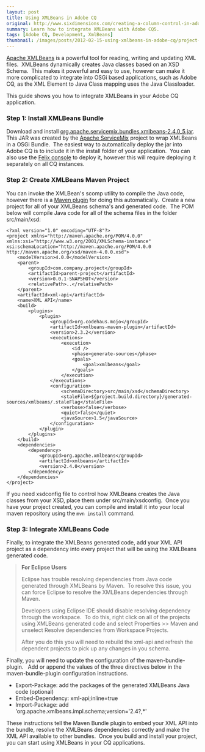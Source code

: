 ```yaml
---
layout: post
title: Using XMLBeans in Adobe CQ
original: http://www.sixdimensions.com/creating-a-column-control-in-adobe-cq/
summary: Learn how to integrate XMLBeans with Adobe CQ5.
tags: [Adobe CQ, Development, XmlBeans]
thumbnail: /images/posts/2012-02-15-using-xmlbeans-in-adobe-cq/project-logo.gif
---
```


[Apache XMLBeans](http://xmlbeans.apache.org/) is a powerful tool for reading, writing and updating XML files.&nbsp; XMLBeans dynamically creates Java classes based on an XSD Schema.&nbsp; This makes it powerful and easy to use, however can make it more complicated to integrate into OSGi based applications, such as Adobe CQ, as the XML Element to Java Class mapping uses the Java Classloader.

This guide shows you how to integrate XMLBeans in your Adobe CQ application.

### Step 1: Install XMLBeans Bundle

Download and install [org.apache.servicemix.bundles.xmlbeans-2.4.0_5.jar](http://repo1.maven.org/maven2/org/apache/servicemix/bundles/org.apache.servicemix.bundles.xmlbeans/2.4.0_5/org.apache.servicemix.bundles.xmlbeans-2.4.0_5.jar).&nbsp; This JAR was created by the [Apache ServiceMix](http://servicemix.apache.org/) project to wrap XMLBeans in a OSGi Bundle.&nbsp; The easiest way to automatically deploy the jar into Adobe CQ is to include it in the install folder of your application.&nbsp; You can also use the [Felix console](http://dev.day.com/docs/en/cq/current/deploying/configuring_osgi.html#Bundles) to deploy it, however this will require deploying it separately on all CQ instances.

### Step 2: Create XMLBeans Maven Project

You can invoke the XMLBean's scomp utility to compile the Java code, however there is a [Maven plugin](http://mojo.codehaus.org/xmlbeans-maven-plugin/) for doing this automatically.&nbsp; Create a new project for all of your XMLBeans schema's and generated code.&nbsp; The POM below will compile Java code for all of the schema files in the folder src/main/xsd:

    <?xml version="1.0" encoding="UTF-8"?>
    <project xmlns="http://maven.apache.org/POM/4.0.0" xmlns:xsi="http://www.w3.org/2001/XMLSchema-instance" xsi:schemaLocation="http://maven.apache.org/POM/4.0.0 http://maven.apache.org/xsd/maven-4.0.0.xsd">
        <modelVersion>4.0.0</modelVersion>
        <parent>
            <groupId>com.company.project</groupId>
            <artifactId>parent-project</artifactId>
            <version>0.0.1-SNAPSHOT</version>
            <relativePath>..</relativePath>
        </parent>
        <artifactId>xml-api</artifactId>
        <name>XML API</name>
        <build>
            <plugins>
                <plugin>
                    <groupId>org.codehaus.mojo</groupId>
                    <artifactId>xmlbeans-maven-plugin</artifactId>
                    <version>2.3.2</version>
                    <executions>
                        <execution>
                            <id />
                            <phase>generate-sources</phase>
                            <goals>
                                <goal>xmlbeans</goal>
                            </goals>
                        </execution>
                    </executions>
                    <configuration>
                        <schemaDirectory>src/main/xsd</schemaDirectory>
                        <staleFile>${project.build.directory}/generated-sources/xmlbeans/.staleFlag</staleFile>
                        <verbose>false</verbose>
                        <quiet>false</quiet>
                        <javaSource>1.5</javaSource>
                    </configuration>
                </plugin>
            </plugins>
        </build>
        <dependencies>
            <dependency>
                <groupId>org.apache.xmlbeans</groupId>
                <artifactId>xmlbeans</artifactId>
                <version>2.4.0</version>
            </dependency>
        </dependencies>
    </project>


If you need xsdconfig file to control how XMLBeans creates the Java classes from your XSD, place them under src/main/xsdconfig.&nbsp; Once you have your project created, you can compile and install it into your local maven repository using the `mvn install` command.

### Step 3: Integrate XMLBeans Code

Finally, to integrate the XMLBeans generated code, add your XML API project as a dependency into every project that will be using the XMLBeans generated code.

> **For Eclipse Users**
> 
> Eclipse has trouble resolving dependencies from Java code generated through XMLBeans by Maven.&nbsp; To resolve this issue, you can force Eclipse to resolve the XMLBeans dependencies through Maven.
> 
> Developers using Eclipse IDE should disable resolving dependency through the workspace.&nbsp; To do this, right click on all of the projects using XMLBeans generated code and select Properties &gt;&gt; Maven and unselect Resolve dependencies from Workspace Projects.
> 
> After you do this you will need to rebuild the xml-api and refresh the dependent projects to pick up any changes in you schema.

Finally, you will need to update the configuration of the maven-bundle-plugin.&nbsp;&nbsp; Add or append the values of the three directives below in the maven-bundle-plugin configuration instructions.

*   Export-Package: add the packages of the generated XMLBeans Java code (optional)
*   Embed-Dependency: xml-api;inline=true
*   Import-Package: add 'org.apache.xmlbeans.impl.schema;version='2.4?,\*'

These instructions tell the Maven Bundle plugin to embed your XML API into the bundle, resolve the XMLBeans dependencies correctly and make the XML API available to other bundles.&nbsp; Once you build and install your project, you can start using XMLBeans in your CQ applications.
